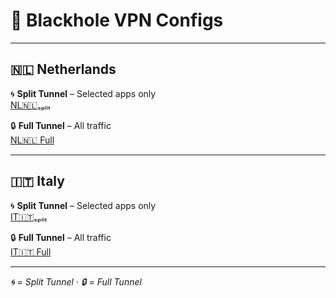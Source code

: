 # 🌌 Blackhole VPN Configs

---

## 🇳🇱 Netherlands

🌀 **Split Tunnel** – Selected apps only  
[NL🇳🇱ₛₚₗᵢₜ](https://raw.githubusercontent.com/SHAMPOO-SIR-E-SEHAT/hehehe/main/Blackhole/NL%F0%9F%87%B3%F0%9F%87%B1%E2%82%9B%E2%82%9A%E2%82%97%E1%B5%A2%E2%82%9C.json#NL🇳🇱ₛₚₗᵢₜ)

🔒 **Full Tunnel** – All traffic  
[NL🇳🇱 Full](https://raw.githubusercontent.com/SHAMPOO-SIR-E-SEHAT/hehehe/main/Blackhole/NL%F0%9F%87%B3%F0%9F%87%B1.json#NL🇳🇱Full)

---

## 🇮🇹 Italy

🌀 **Split Tunnel** – Selected apps only  
[IT🇮🇹ₛₚₗᵢₜ](https://raw.githubusercontent.com/SHAMPOO-SIR-E-SEHAT/hehehe/main/Blackhole/IT%F0%9F%87%AE%F0%9F%87%B9%E2%82%9B%E2%82%9A%E2%82%97%E1%B5%A2%E2%82%9C.json#IT🇮🇹ₛₚₗᵢₜ)

🔒 **Full Tunnel** – All traffic  
[IT🇮🇹 Full](https://raw.githubusercontent.com/SHAMPOO-SIR-E-SEHAT/hehehe/main/Blackhole/IT%F0%9F%87%AE%F0%9F%87%B9.json#IT🇮🇹Full)

---

*🌀 = Split Tunnel · 🔒 = Full Tunnel*
